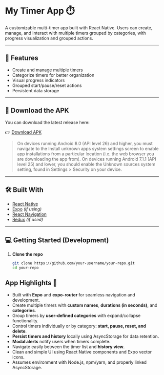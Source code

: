 # My Timer App ⏱️

A customizable multi-timer app built with React Native. Users can create, manage, and interact with multiple timers grouped by categories, with progress visualization and grouped actions.

---

## 🚀 Features

- Create and manage multiple timers
- Categorize timers for better organization
- Visual progress indicators
- Grouped start/pause/reset actions
- Persistent data storage

---

## 📱 Download the APK

You can download the latest release here:

👉 [Download APK](https://expo.dev/accounts/myisa/projects/timer/builds/6566135f-ac36-4f7a-9380-78e1120e5589)

> On devices running Android 8.0 (API level 26) and higher, you must navigate to the Install unknown apps system settings screen to enable app installations from a particular location (i.e. the web browser you are downloading the app from).
On devices running Android 7.1.1 (API level 25) and lower, you should enable the Unknown sources system setting, found in Settings > Security on your device.

---

## 🛠️ Built With

- [React Native](https://reactnative.dev/)
- [Expo](https://expo.dev/) *(if using)*
- [React Navigation](https://reactnavigation.org/)
- [Redux](https://redux.js.org/) *(if used)*

---

## 💻 Getting Started (Development)

1. **Clone the repo**
   ```bash
   git clone https://github.com/your-username/your-repo.git
   cd your-repo

## App Highlights 🚀

- Built with **Expo** and **expo-router** for seamless navigation and development.
- Create multiple timers with **custom names**, **durations (in seconds)**, and **categories**.
- Group timers by **user-defined categories** with expand/collapse functionality.
- Control timers individually or by category: **start, pause, reset, and delete**.
- **Persist timers and history** locally using AsyncStorage for data retention.
- **Modal alerts** notify users when timers complete.
- Navigate easily between the timer list and **history view**.
- Clean and simple UI using React Native components and Expo vector icons.
- Assumes environment with Node.js, npm/yarn, and properly linked AsyncStorage.
